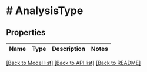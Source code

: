 # # AnalysisType

## Properties

| Name        | Type          | Description   | Notes         |
|------------ | ------------- | ------------- | ------------- |

[[Back to Model list]](../../README.md#models)
[[Back to API list]](../../README.md#api-endpoints)
[[Back to README]](../../README.md)
